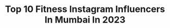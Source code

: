 ---
title: Top 10 Fitness Instagram Influencers In Mumbai In 2023
description: >-
  Find top fitness Instagram influencers in Mumbai in 2023. Most popular hashtags: #love #mumbai #fitness #instagood.
platform: Instagram
hits: 353
text_top: Identify the best Instagram accounts on inBeat.
text_bottom: Our database has 353 Instagram influencers like this in Mumbai, India for you to connect with.
profiles:
  - username: "msdev15"
    fullname: >-
      Mohit K Sachdev ੧ਓ
    bio: >-
      •Actor/model | Men'sFashion | Lifestyle | Travel | Fitness | •Mumbai📍
    location: "India"
    followers: 7034
    engagement: 230
    commentsToLikes: 0.042592
    id: ck0tyf0gzmja70i19ghc0hk89
    verified: false
    hashtags: "#visapurfort, #mountains, #exploremore, #explore"
  - username: "abrahamjohnarchitects"
    fullname: >-
      Abraham John Architects
    bio: >-
      Architecture, Interiors & Urban Design #abrahamjohnarchitects
    location: "India"
    followers: 15004
    engagement: 317
    commentsToLikes: 0.020418
    id: ck0u1sicgxr3m0i19mojyumo3
    verified: false
    hashtags: "#villa, #art, #urbanplanning, #citiesskyline"
  - username: "simmi_274"
    fullname: >-
      Simmi💕
    bio: >-
      Dm for paid collaboration or shoots 📥. Don’t Judge Someone by their mistakes but on how they fix them 😏
    location: "India"
    followers: 10632
    engagement: 667
    commentsToLikes: 0.038386
    id: ckaoxegbbcwqj0i78aaal2ckn
    verified: false
    hashtags: "#instafashion, #beautiful, #photooftheday, #instamood"
  - username: "asthagupta2512"
    fullname: >-
      Astha Gupta (mini)
    bio: >-
      MissMadhya Pradesh'19 Top10 finalist in Miss IndiaWorldwide nation'19 Fashion Designing @inifdbandra Fitness💪 Mumbai @thewardrobe_by_astha
    location: "India"
    followers: 9006
    engagement: 356
    commentsToLikes: 0.012475
    id: ck9hbwpdwirwj0j78u8ijbdwp
    verified: false
    hashtags: "#fashionblogger, #weddingdress, #bollywood, #instamood"
  - username: "komalchhikara1"
    fullname: >-
      Komal Chhikara Rathi
    bio: >-
      Here for some fun 🤩 Physiotherapist | Nutritionist | Yoga Professional | Influencer | Fitness Enthusiast Business 📧: komal.enquiry@gmail.com
    location: "India"
    followers: 83159
    engagement: 344
    commentsToLikes: 0.013813
    id: ck9hb43p6fbsm0j78er6ip0aq
    verified: false
    hashtags: "#trendingnow, #bollywood, #fashion, #punjab"
  - username: "ayesha.khurana"
    fullname: >-
      Ayesha Khurana| FattoFittohit
    bio: >-
      TransformedFattofit #naturalbodybuilding USECODE AYESHA25 no minimum order @myproteinin Dm for paid collaboration/Shoot
    location: "India"
    followers: 135987
    engagement: 315
    commentsToLikes: 0.022685
    id: ck8t3pwoj41i50j78t7rihc9p
    verified: false
    hashtags: "#corona, #ifbb, #stayhome, #girlwholift"
  - username: "poojabishnoi36"
    fullname: >-
      Pooja Bishnoi
    bio: >-
      Sixpack Abs | 10 years old| Runners🏏🏃‍♀️ Supported by @vkfofficial Coach @sarwan.budiya￼ Managed by @cornerstoneway This Account managed by parents
    location: "India"
    followers: 704888
    engagement: 6064
    commentsToLikes: 0.005940
    id: ck0vyyrdz6fyo0i19gdovdjgd
    verified: false
    hashtags: "#runmachine, #instagood, #workout, #cricketmerijaan"
  - username: "saif____rayeen"
    fullname: >-
      Saif Rayeen - سیف راین 🔞
    bio: >-
      A STAR IS BORN ⭐️ (🖖🏻)
    location: "India"
    followers: 142581
    engagement: 176
    commentsToLikes: 0.030098
    id: ck6tno9wba8q50j7123tx8pee
    verified: false
    hashtags: "#bereal, #fitnessmodel, #saifrayeenfitness, #mumbai"
  - username: "thecocobae"
    fullname: >-
      TINA DAS | CONTENT CREATOR
    bio: >-
      𝓟𝓪𝓲𝔁, 𝓐𝓶𝓸𝓾𝓻, 𝓑𝓸𝓷𝓱𝓮𝓾𝓻 🥘 FOOD||FASHION👗||LIFESTYLE||MAKEUP💋 CONTENT CREATOR /PR/WRITER 🎁DM FOR COLLABS/PR 📸 Sony A7III Subscribe to my YouTube channel
    location: "India"
    followers: 56316
    engagement: 43
    commentsToLikes: 0.056625
    id: ck0vydyuw3i0n0i191naaz21q
    verified: false
    hashtags: "#contestalert, #sweepstakes, #photography, #brands"
  - username: "_afsana_diwan"
    fullname: >-
      afsana♡
    bio: >-
      Follow me n DM😍 👰 Qᵘᵉᵉⁿ ᵒᶠ ᵒʷⁿ ʷᵒʳˡᵈ 🌃 🍫 ᶜʰᶜˡᵗ ˡᵒᵛᵉʳ 👉 ᴹʸ ˡⁱᶠᵉ💝 👉 ᴹʸ ᶜʰᵒⁱᶜᵉˢ😘 👉 ᴹʸ ᵐⁱˢᵗᵃᵏᵉˢ😉 👉 ᴹʸ ˡᵉˢˢᵒⁿˢ🤗 👉 ᴺᵒᵗ ʸᵒᵘʳ ᵇᵘˢⁱⁿᵉˢˢ😏 🌠ωιѕн мє ση 16тн ησν🎂
    location: "India"
    followers: 2734
    engagement: 905
    commentsToLikes: 0.049480
    id: ckap1wt0gwewv0i78pjctuiv2
    verified: false
    hashtags: "#fefanart, #gainwithcarlz, #picoftheday, #instalike"
---